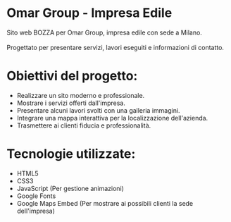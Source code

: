 # Omar Group - Impresa Edile 
Sito web BOZZA per Omar Group, impresa edile con sede a Milano.  
<br>
Progettato per presentare servizi, lavori eseguiti e informazioni di contatto.
 
# Obiettivi del progetto:
- Realizzare un sito moderno e professionale.
- Mostrare i servizi offerti dall'impresa.
- Presentare alcuni lavori svolti con una galleria immagini.
- Integrare una mappa interattiva per la localizzazione dell'azienda. 
- Trasmettere ai clienti fiducia e professionalità. 
 
# Tecnologie utilizzate:
- HTML5
- CSS3
- JavaScript (Per gestione animazioni)
- Google Fonts
- Google Maps Embed (Per mostrare ai possibili clienti la sede dell'impresa)
